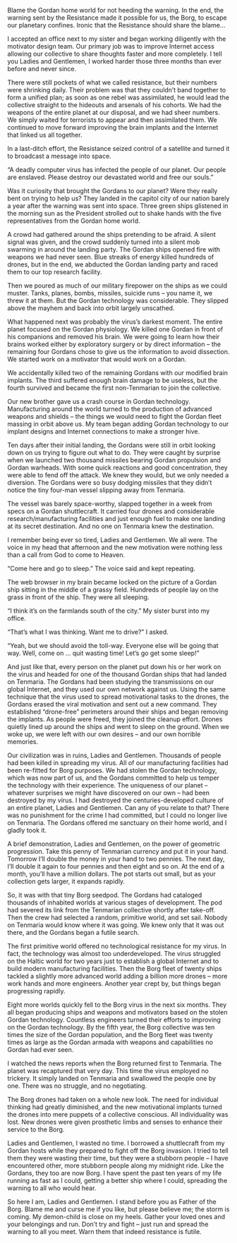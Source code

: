 Blame the Gordan home world for not heeding the warning. In the end, the warning sent by the Resistance made it possible for us, the Borg, to escape our planetary confines. Ironic that the Resistance should share the blame...

I accepted an office next to my sister and began working diligently with the motivator design team. Our primary job was to improve Internet access allowing our collective to share thoughts faster and more completely. I tell you Ladies and Gentlemen, I worked harder those three months than ever before and never since.

There were still pockets of what we called resistance, but their numbers were shrinking daily. Their problem was that they couldn’t band together to form a unified plan; as soon as one rebel was assimilated, he would lead the collective straight to the hideouts and arsenals of his cohorts. We had the weapons of the entire planet at our disposal, and we had sheer numbers. We simply waited for terrorists to appear and then assimilated them. We continued to move forward improving the brain implants and the Internet that linked us all together.

In a last-ditch effort, the Resistance seized control of a satellite and turned it to broadcast a message into space.

“A deadly computer virus has infected the people of our planet. Our people are enslaved. Please destroy our devastated world and free our souls.”

Was it curiosity that brought the Gordans to our planet? Were they really bent on trying to help us? They landed in the capitol city of our nation barely a year after the warning was sent into space. Three green ships glistened in the morning sun as the President strolled out to shake hands with the five representatives from the Gordan home world.

A crowd had gathered around the ships pretending to be afraid. A silent signal was given, and the crowd suddenly turned into a silent mob swarming in around the landing party. The Gordan ships opened fire with weapons we had never seen. Blue streaks of energy killed hundreds of drones, but in the end, we abducted the Gordan landing party and raced them to our top research facility.

Then we poured as much of our military firepower on the ships as we could muster. Tanks, planes, bombs, missiles, suicide runs – you name it, we threw it at them. But the Gordan technology was considerable. They slipped above the mayhem and back into orbit largely unscathed.

What happened next was probably the virus’s darkest moment. The entire planet focused on the Gordan physiology. We killed one Gordan in front of his companions and removed his brain. We were going to learn how their brains worked either by exploratory surgery or by direct information – the remaining four Gordans chose to give us the information to avoid dissection. We started work on a motivator that would work on a Gordan.

We accidentally killed two of the remaining Gordans with our modified brain implants. The third suffered enough brain damage to be useless, but the fourth survived and became the first non-Tenmarian to join the collective.

Our new brother gave us a crash course in Gordan technology. Manufacturing around the world turned to the production of advanced weapons and shields – the things we would need to fight the Gordan fleet massing in orbit above us. My team began adding Gordan technology to our implant designs and Internet connections to make a stronger hive.

Ten days after their initial landing, the Gordans were still in orbit looking down on us trying to figure out what to do. They were caught by surprise when we launched two thousand missiles bearing Gordan propulsion and Gordan warheads. With some quick reactions and good concentration, they were able to fend off the attack. We knew they would, but we only needed a diversion. The Gordans were so busy dodging missiles that they didn’t notice the tiny four-man vessel slipping away from Tenmaria. 

The vessel was barely space-worthy, slapped together in a week from specs on a Gordan shuttlecraft. It carried four drones and considerable research/manufacturing facilities and just enough fuel to make one landing at its secret destination. And no one on Tenmaria knew the destination. 

I remember being ever so tired, Ladies and Gentlemen. We all were. The voice in my head that afternoon and the new motivation were nothing less than a call from God to come to Heaven.

“Come here and go to sleep.”  The voice said and kept repeating.

The web browser in my brain became locked on the picture of a Gordan ship sitting in the middle of a grassy field. Hundreds of people lay on the grass in front of the ship. They were all sleeping.

“I think it’s on the farmlands south of the city.” My sister burst into my office.

“That’s what I was thinking. Want me to drive?” I asked.

“Yeah, but we should avoid the toll-way. Everyone else will be going that way. Well, come on … quit wasting time! Let’s go get some sleep!”

And just like that, every person on the planet put down his or her work on the virus and headed for one of the thousand Gordan ships that had landed on Tenmaria. The Gordans had been studying the transmissions on our global Internet, and they used our own network against us. Using the same technique that the virus used to spread motivational tasks to the drones, the Gordans erased the viral motivation and sent out a new command. They established “drone-free” perimeters around their ships and began removing the implants. As people were freed, they joined the cleanup effort. Drones quietly lined up around the ships and went to sleep on the ground. When we woke up, we were left with our own desires – and our own horrible memories.

Our civilization was in ruins, Ladies and Gentlemen. Thousands of people had been killed in spreading my virus. All of our manufacturing facilities had been re-fitted for Borg purposes. We had stolen the Gordan technology, which was now part of us, and the Gordans committed to help us temper the technology with their experience. The uniqueness of our planet – whatever surprises we might have discovered on our own – had been destroyed by my virus. I had destroyed the centuries-developed culture of an entire planet, Ladies and Gentlemen. Can any of you relate to that? There was no punishment for the crime I had committed, but I could no longer live on Tenmaria. The Gordans offered me sanctuary on their home world, and I gladly took it.

A brief demonstration, Ladies and Gentlemen, on the power of geometric progression. Take this penny of Tenmarian currency and put it in your hand. Tomorrow I’ll double the money in your hand to two pennies. The next day, I’ll double it again to four pennies and then eight and so on. At the end of a month, you’ll have a million dollars. The pot starts out small, but as your collection gets larger, it expands rapidly.

So, it was with that tiny Borg seedpod. The Gordans had cataloged thousands of inhabited worlds at various stages of development. The pod had severed its link from the Tenmarian collective shortly after take-off. Then the crew had selected a random, primitive world, and set sail. Nobody on Tenmaria would know where it was going. We knew only that it was out there, and the Gordans began a futile search.

The first primitive world offered no technological resistance for my virus. In fact, the technology was almost too underdeveloped. The virus struggled on the Haltic world for two years just to establish a global Internet and to build modern manufacturing facilities. Then the Borg fleet of twenty ships tackled a slightly more advanced world adding a billion more drones – more work hands and more engineers. Another year crept by, but things began progressing rapidly.

Eight more worlds quickly fell to the Borg virus in the next six months. They all began producing ships and weapons and motivators based on the stolen Gordan technology. Countless engineers turned their efforts to improving on the Gordan technology. By the fifth year, the Borg collective was ten times the size of the Gordan population, and the Borg fleet was twenty times as large as the Gordan armada with weapons and capabilities no Gordan had ever seen.

I watched the news reports when the Borg returned first to Tenmaria. The planet was recaptured that very day. This time the virus employed no trickery. It simply landed on Tenmaria and swallowed the people one by one. There was no struggle, and no negotiating.

The Borg drones had taken on a whole new look. The need for individual thinking had greatly diminished, and the new motivational implants turned the drones into mere puppets of a collective conscious. All individuality was lost. New drones were given prosthetic limbs and senses to enhance their service to the Borg. 

Ladies and Gentlemen, I wasted no time. I borrowed a shuttlecraft from my Gordan hosts while they prepared to fight off the Borg invasion. I tried to tell them they were wasting their time, but they were a stubborn people – I have encountered other, more stubborn people along my midnight ride. Like the Gordans, they too are now Borg. I have spent the past ten years of my life running as fast as I could, getting a better ship where I could, spreading the warning to all who would hear.

So here I am, Ladies and Gentlemen. I stand before you as Father of the Borg. Blame me and curse me if you like, but please believe me; the storm is coming. My demon-child is close on my heels. Gather your loved ones and your belongings and run. Don’t try and fight – just run and spread the warning to all you meet. Warn them that indeed resistance is futile.

